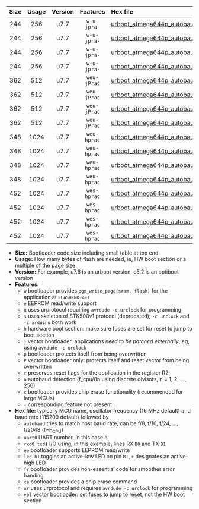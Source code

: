 |Size|Usage|Version|Features|Hex file|
|:-:|:-:|:-:|:-:|:--|
|244|256|u7.7|`w-u-jpra-`|[urboot_atmega644p_autobaud_uart0_rxd0_txd1_led+b0_ur_vbl.hex](https://raw.githubusercontent.com/stefanrueger/urboot.hex/main/cores/mightycore/atmega644p/autobaud/urboot_atmega644p_autobaud_uart0_rxd0_txd1_led+b0_ur_vbl.hex)|
|244|256|u7.7|`w-u-jpra-`|[urboot_atmega644p_autobaud_uart0_rxd0_txd1_led+b7_ur_vbl.hex](https://raw.githubusercontent.com/stefanrueger/urboot.hex/main/cores/mightycore/atmega644p/autobaud/urboot_atmega644p_autobaud_uart0_rxd0_txd1_led+b7_ur_vbl.hex)|
|244|256|u7.7|`w-u-jpra-`|[urboot_atmega644p_autobaud_uart1_rxd2_txd3_led+b0_ur_vbl.hex](https://raw.githubusercontent.com/stefanrueger/urboot.hex/main/cores/mightycore/atmega644p/autobaud/urboot_atmega644p_autobaud_uart1_rxd2_txd3_led+b0_ur_vbl.hex)|
|244|256|u7.7|`w-u-jpra-`|[urboot_atmega644p_autobaud_uart1_rxd2_txd3_led+b7_ur_vbl.hex](https://raw.githubusercontent.com/stefanrueger/urboot.hex/main/cores/mightycore/atmega644p/autobaud/urboot_atmega644p_autobaud_uart1_rxd2_txd3_led+b7_ur_vbl.hex)|
|362|512|u7.7|`weu-jPrac`|[urboot_atmega644p_autobaud_uart0_rxd0_txd1_ee_led+b0_fr_ce_ur_vbl.hex](https://raw.githubusercontent.com/stefanrueger/urboot.hex/main/cores/mightycore/atmega644p/autobaud/urboot_atmega644p_autobaud_uart0_rxd0_txd1_ee_led+b0_fr_ce_ur_vbl.hex)|
|362|512|u7.7|`weu-jPrac`|[urboot_atmega644p_autobaud_uart0_rxd0_txd1_ee_led+b7_fr_ce_ur_vbl.hex](https://raw.githubusercontent.com/stefanrueger/urboot.hex/main/cores/mightycore/atmega644p/autobaud/urboot_atmega644p_autobaud_uart0_rxd0_txd1_ee_led+b7_fr_ce_ur_vbl.hex)|
|362|512|u7.7|`weu-jPrac`|[urboot_atmega644p_autobaud_uart1_rxd2_txd3_ee_led+b0_fr_ce_ur_vbl.hex](https://raw.githubusercontent.com/stefanrueger/urboot.hex/main/cores/mightycore/atmega644p/autobaud/urboot_atmega644p_autobaud_uart1_rxd2_txd3_ee_led+b0_fr_ce_ur_vbl.hex)|
|362|512|u7.7|`weu-jPrac`|[urboot_atmega644p_autobaud_uart1_rxd2_txd3_ee_led+b7_fr_ce_ur_vbl.hex](https://raw.githubusercontent.com/stefanrueger/urboot.hex/main/cores/mightycore/atmega644p/autobaud/urboot_atmega644p_autobaud_uart1_rxd2_txd3_ee_led+b7_fr_ce_ur_vbl.hex)|
|348|1024|u7.7|`weu-hprac`|[urboot_atmega644p_autobaud_uart0_rxd0_txd1_ee_led+b0_fr_ce_ur.hex](https://raw.githubusercontent.com/stefanrueger/urboot.hex/main/cores/mightycore/atmega644p/autobaud/urboot_atmega644p_autobaud_uart0_rxd0_txd1_ee_led+b0_fr_ce_ur.hex)|
|348|1024|u7.7|`weu-hprac`|[urboot_atmega644p_autobaud_uart0_rxd0_txd1_ee_led+b7_fr_ce_ur.hex](https://raw.githubusercontent.com/stefanrueger/urboot.hex/main/cores/mightycore/atmega644p/autobaud/urboot_atmega644p_autobaud_uart0_rxd0_txd1_ee_led+b7_fr_ce_ur.hex)|
|348|1024|u7.7|`weu-hprac`|[urboot_atmega644p_autobaud_uart1_rxd2_txd3_ee_led+b0_fr_ce_ur.hex](https://raw.githubusercontent.com/stefanrueger/urboot.hex/main/cores/mightycore/atmega644p/autobaud/urboot_atmega644p_autobaud_uart1_rxd2_txd3_ee_led+b0_fr_ce_ur.hex)|
|348|1024|u7.7|`weu-hprac`|[urboot_atmega644p_autobaud_uart1_rxd2_txd3_ee_led+b7_fr_ce_ur.hex](https://raw.githubusercontent.com/stefanrueger/urboot.hex/main/cores/mightycore/atmega644p/autobaud/urboot_atmega644p_autobaud_uart1_rxd2_txd3_ee_led+b7_fr_ce_ur.hex)|
|452|1024|u7.7|`wes-hprac`|[urboot_atmega644p_autobaud_uart0_rxd0_txd1_ee_led+b0_fr_ce.hex](https://raw.githubusercontent.com/stefanrueger/urboot.hex/main/cores/mightycore/atmega644p/autobaud/urboot_atmega644p_autobaud_uart0_rxd0_txd1_ee_led+b0_fr_ce.hex)|
|452|1024|u7.7|`wes-hprac`|[urboot_atmega644p_autobaud_uart0_rxd0_txd1_ee_led+b7_fr_ce.hex](https://raw.githubusercontent.com/stefanrueger/urboot.hex/main/cores/mightycore/atmega644p/autobaud/urboot_atmega644p_autobaud_uart0_rxd0_txd1_ee_led+b7_fr_ce.hex)|
|452|1024|u7.7|`wes-hprac`|[urboot_atmega644p_autobaud_uart1_rxd2_txd3_ee_led+b0_fr_ce.hex](https://raw.githubusercontent.com/stefanrueger/urboot.hex/main/cores/mightycore/atmega644p/autobaud/urboot_atmega644p_autobaud_uart1_rxd2_txd3_ee_led+b0_fr_ce.hex)|
|452|1024|u7.7|`wes-hprac`|[urboot_atmega644p_autobaud_uart1_rxd2_txd3_ee_led+b7_fr_ce.hex](https://raw.githubusercontent.com/stefanrueger/urboot.hex/main/cores/mightycore/atmega644p/autobaud/urboot_atmega644p_autobaud_uart1_rxd2_txd3_ee_led+b7_fr_ce.hex)|

- **Size:** Bootloader code size including small table at top end
- **Usage:** How many bytes of flash are needed, ie, HW boot section or a multiple of the page size
- **Version:** For example, u7.6 is an urboot version, o5.2 is an optiboot version
- **Features:**
  + `w` bootloader provides `pgm_write_page(sram, flash)` for the application at `FLASHEND-4+1`
  + `e` EEPROM read/write support
  + `u` uses urprotocol requiring `avrdude -c urclock` for programming
  + `s` uses skeleton of STK500v1 protocol (deprecated); `-c urclock` and `-c arduino` both work
  + `h` hardware boot section: make sure fuses are set for reset to jump to boot section
  + `j` vector bootloader: applications *need to be patched externally*, eg, using `avrdude -c urclock`
  + `p` bootloader protects itself from being overwritten
  + `P` vector bootloader only: protects itself and reset vector from being overwritten
  + `r` preserves reset flags for the application in the register R2
  + `a` autobaud detection (f_cpu/8n using discrete divisors, n = 1, 2, ..., 256)
  + `c` bootloader provides chip erase functionality (recommended for large MCUs)
  + `-` corresponding feature not present
- **Hex file:** typically MCU name, oscillator frequency (16 MHz default) and baud rate (115200 default) followed by
  + `autobaud` tries to match host baud rate; can be f/8, f/16, f/24, ..., f/2048 (f=F<sub>CPU</sub>)
  + `uart0` UART number, in this case `0`
  + `rxd0 txd1` I/O using, in this example, lines RX `D0` and TX `D1`
  + `ee` bootloader supports EEPROM read/write
  + `led-b1` toggles an active-low LED on pin `B1`, `+` designates an active-high LED
  + `fr` bootloader provides non-essential code for smoother error handing
  + `ce` bootloader provides a chip erase command
  + `ur` uses urprotocol and requires `avrdude -c urclock` for programming
  + `vbl` vector bootloader: set fuses to jump to reset, not the HW boot section
